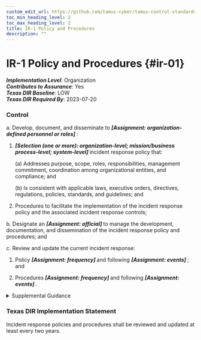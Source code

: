 ```yaml
---
custom_edit_url: https://github.com/tamus-cyber/tamus-control-standards/tree/main/content/tamus.edu/TAMUS_profile.xml
toc_min_heading_level: 2
toc_max_heading_level: 2
title: IR-1 Policy and Procedures
description: ""
---
```


# IR-1 Policy and Procedures {#ir-01}

_**Implementation Level**_: Organization\
_**Contributes to Assurance**_: Yes\
_**Texas DIR Baseline**_: LOW\
_**Texas DIR Required By**_: 2023-07-20

### Control

a. Develop, document, and disseminate to <strong title="ir-1_prm_1"> <em>[Assignment: organization-defined personnel or roles]</em> </strong>:

1.  <strong title="ir-01_odp.03"> <em>[Selection (one or more): organization-level; mission/business process-level; system-level]</em> </strong> incident response policy that:

    (a) Addresses purpose, scope, roles, responsibilities, management commitment, coordination among organizational entities, and compliance; and

    (b) Is consistent with applicable laws, executive orders, directives, regulations, policies, standards, and guidelines; and

2. Procedures to facilitate the implementation of the incident response policy and the associated incident response controls;

b. Designate an <strong title="ir-01_odp.04"> <em>[Assignment: official]</em> </strong> to manage the development, documentation, and dissemination of the incident response policy and procedures; and

c. Review and update the current incident response:

1. Policy <strong title="ir-01_odp.05"> <em>[Assignment: frequency]</em> </strong> and following <strong title="ir-01_odp.06"> <em>[Assignment: events]</em> </strong> ; and

2. Procedures <strong title="ir-01_odp.07"> <em>[Assignment: frequency]</em> </strong> and following <strong title="ir-01_odp.08"> <em>[Assignment: events]</em> </strong>.

<details>
  <summary>Supplemental Guidance</summary>

Incident response policy and procedures address the controls in the IR family that are implemented within systems and organizations. The risk management strategy is an important factor in establishing such policies and procedures. Policies and procedures contribute to security and privacy assurance. Therefore, it is important that security and privacy programs collaborate on the development of incident response policy and procedures. Security and privacy program policies and procedures at the organization level are preferable, in general, and may obviate the need for mission- or system-specific policies and procedures. The policy can be included as part of the general security and privacy policy or be represented by multiple policies that reflect the complex nature of organizations. Procedures can be established for security and privacy programs, for mission or business processes, and for systems, if needed. Procedures describe how the policies or controls are implemented and can be directed at the individual or role that is the object of the procedure. Procedures can be documented in system security and privacy plans or in one or more separate documents. Events that may precipitate an update to incident response policy and procedures include assessment or audit findings, security incidents or breaches, or changes in laws, executive orders, directives, regulations, policies, standards, and guidelines. Simply restating controls does not constitute an organizational policy or procedure.

</details>

### Texas DIR Implementation Statement

Incident response policies and procedures shall be reviewed and updated at least every two years.

